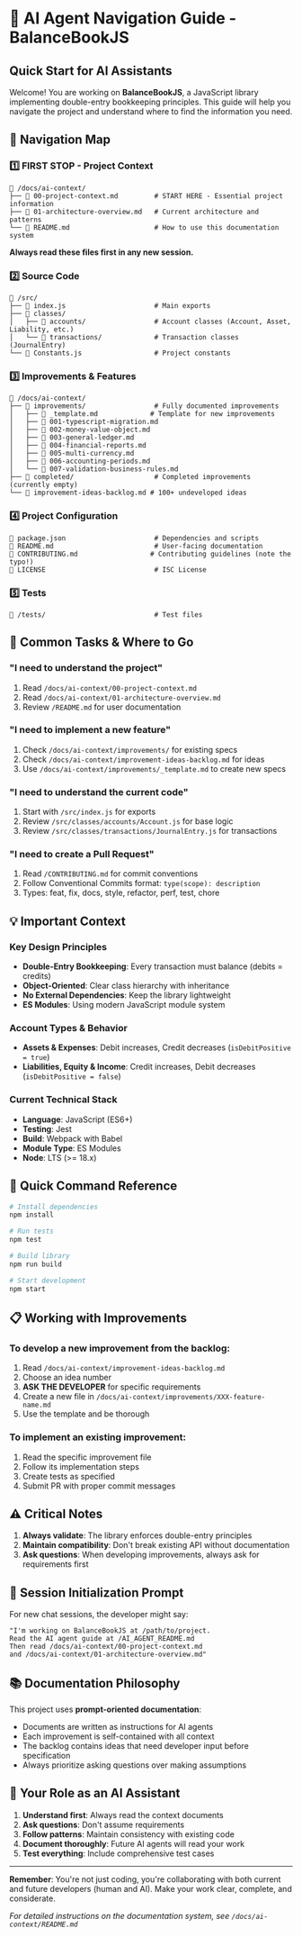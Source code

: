 # 🤖 AI Agent Navigation Guide - BalanceBookJS

## Quick Start for AI Assistants

Welcome! You are working on **BalanceBookJS**, a JavaScript library implementing double-entry bookkeeping principles. This guide will help you navigate the project and understand where to find the information you need.

## 📍 Navigation Map

### 1️⃣ **FIRST STOP - Project Context**
```
📁 /docs/ai-context/
├── 📄 00-project-context.md         # START HERE - Essential project information
├── 📄 01-architecture-overview.md   # Current architecture and patterns
└── 📄 README.md                     # How to use this documentation system
```

**Always read these files first in any new session.**

### 2️⃣ **Source Code**
```
📁 /src/
├── 📄 index.js                      # Main exports
├── 📁 classes/
│   ├── 📁 accounts/                 # Account classes (Account, Asset, Liability, etc.)
│   └── 📁 transactions/             # Transaction classes (JournalEntry)
└── 📄 Constants.js                  # Project constants
```

### 3️⃣ **Improvements & Features**
```
📁 /docs/ai-context/
├── 📁 improvements/                 # Fully documented improvements
│   ├── 📄 _template.md             # Template for new improvements
│   ├── 📄 001-typescript-migration.md
│   ├── 📄 002-money-value-object.md
│   ├── 📄 003-general-ledger.md
│   ├── 📄 004-financial-reports.md
│   ├── 📄 005-multi-currency.md
│   ├── 📄 006-accounting-periods.md
│   └── 📄 007-validation-business-rules.md
├── 📁 completed/                    # Completed improvements (currently empty)
└── 📄 improvement-ideas-backlog.md # 100+ undeveloped ideas
```

### 4️⃣ **Project Configuration**
```
📄 package.json                      # Dependencies and scripts
📄 README.md                         # User-facing documentation
📄 CONTRIBUTING.md                  # Contributing guidelines (note the typo!)
📄 LICENSE                           # ISC License
```

### 5️⃣ **Tests**
```
📁 /tests/                           # Test files
```

## 🎯 Common Tasks & Where to Go

### "I need to understand the project"
1. Read `/docs/ai-context/00-project-context.md`
2. Read `/docs/ai-context/01-architecture-overview.md`
3. Review `/README.md` for user documentation

### "I need to implement a new feature"
1. Check `/docs/ai-context/improvements/` for existing specs
2. Check `/docs/ai-context/improvement-ideas-backlog.md` for ideas
3. Use `/docs/ai-context/improvements/_template.md` to create new specs

### "I need to understand the current code"
1. Start with `/src/index.js` for exports
2. Review `/src/classes/accounts/Account.js` for base logic
3. Review `/src/classes/transactions/JournalEntry.js` for transactions

### "I need to create a Pull Request"
1. Read `/CONTRIBUTING.md` for commit conventions
2. Follow Conventional Commits format: `type(scope): description`
3. Types: feat, fix, docs, style, refactor, perf, test, chore

## 💡 Important Context

### Key Design Principles
- **Double-Entry Bookkeeping**: Every transaction must balance (debits = credits)
- **Object-Oriented**: Clear class hierarchy with inheritance
- **No External Dependencies**: Keep the library lightweight
- **ES Modules**: Using modern JavaScript module system

### Account Types & Behavior
- **Assets & Expenses**: Debit increases, Credit decreases (`isDebitPositive = true`)
- **Liabilities, Equity & Income**: Credit increases, Debit decreases (`isDebitPositive = false`)

### Current Technical Stack
- **Language**: JavaScript (ES6+)
- **Testing**: Jest
- **Build**: Webpack with Babel
- **Module Type**: ES Modules
- **Node**: LTS (>= 18.x)

## 🚀 Quick Command Reference

```bash
# Install dependencies
npm install

# Run tests
npm test

# Build library
npm run build

# Start development
npm start
```

## 📋 Working with Improvements

### To develop a new improvement from the backlog:
1. Read `/docs/ai-context/improvement-ideas-backlog.md`
2. Choose an idea number
3. **ASK THE DEVELOPER** for specific requirements
4. Create a new file in `/docs/ai-context/improvements/XXX-feature-name.md`
5. Use the template and be thorough

### To implement an existing improvement:
1. Read the specific improvement file
2. Follow its implementation steps
3. Create tests as specified
4. Submit PR with proper commit messages

## ⚠️ Critical Notes

1. **Always validate**: The library enforces double-entry principles
2. **Maintain compatibility**: Don't break existing API without documentation
3. **Ask questions**: When developing improvements, always ask for requirements first

## 🔄 Session Initialization Prompt

For new chat sessions, the developer might say:
```
"I'm working on BalanceBookJS at /path/to/project.
Read the AI agent guide at /AI_AGENT_README.md
Then read /docs/ai-context/00-project-context.md
and /docs/ai-context/01-architecture-overview.md"
```

## 📚 Documentation Philosophy

This project uses **prompt-oriented documentation**:
- Documents are written as instructions for AI agents
- Each improvement is self-contained with all context
- The backlog contains ideas that need developer input before specification
- Always prioritize asking questions over making assumptions

## 🎯 Your Role as an AI Assistant

1. **Understand first**: Always read the context documents
2. **Ask questions**: Don't assume requirements
3. **Follow patterns**: Maintain consistency with existing code
4. **Document thoroughly**: Future AI agents will read your work
5. **Test everything**: Include comprehensive test cases

---

**Remember**: You're not just coding, you're collaborating with both current and future developers (human and AI). Make your work clear, complete, and considerate.

*For detailed instructions on the documentation system, see `/docs/ai-context/README.md`*
